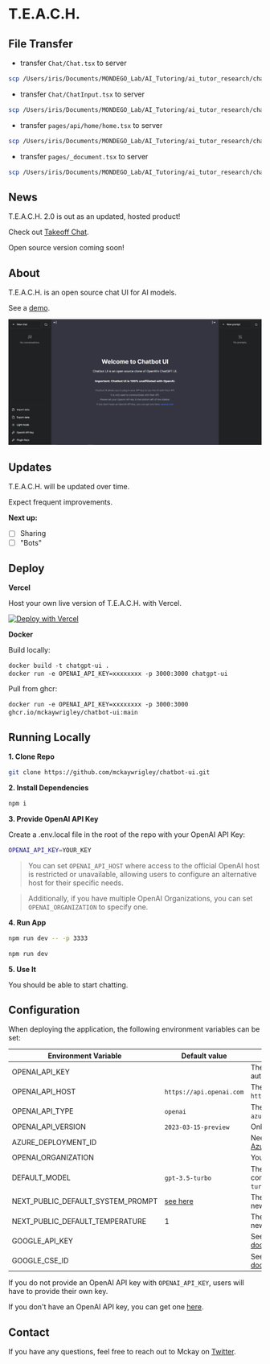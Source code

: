 # T.E.A.C.H.

## File Transfer
- transfer `Chat/Chat.tsx` to server
```sh
scp /Users/iris/Documents/MONDEGO_Lab/AI_Tutoring/ai_tutor_research/chatbot-ui/components/Chat/Chat.tsx irisma@clotho.ics.uci.edu:/home/irisma/ai_tutor_research/chatbot-ui/components/Chat/Chat.tsx
```

- transfer `Chat/ChatInput.tsx` to server
```sh
scp /Users/iris/Documents/MONDEGO_Lab/AI_Tutoring/ai_tutor_research/chatbot-ui/components/Chat/ChatInput.tsx irisma@clotho.ics.uci.edu:/home/irisma/ai_tutor_research/chatbot-ui/components/Chat/Chat.tsx
```

- transfer `pages/api/home/home.tsx` to server
```sh
scp /Users/iris/Documents/MONDEGO_Lab/AI_Tutoring/ai_tutor_research/chatbot-ui/pages/api/home/home.tsx irisma@clotho.ics.uci.edu:/home/irisma/ai_tutor_research/chatbot-ui/pages/api/home/home.tsx
```

- transfer `pages/_document.tsx` to server
```sh
scp /Users/iris/Documents/MONDEGO_Lab/AI_Tutoring/ai_tutor_research/chatbot-ui/pages/_document.tsx irisma@clotho.ics.uci.edu:/home/irisma/ai_tutor_research/chatbot-ui/pages/_document.tsx
```

## News

T.E.A.C.H. 2.0 is out as an updated, hosted product!

Check out [Takeoff Chat](https://www.takeoffchat.com/).

Open source version coming soon!

## About

T.E.A.C.H. is an open source chat UI for AI models.

See a [demo](https://twitter.com/mckaywrigley/status/1640380021423603713?s=46&t=AowqkodyK6B4JccSOxSPew).

![T.E.A.C.H.](./public/screenshots/screenshot-0402023.jpg)

## Updates

T.E.A.C.H. will be updated over time.

Expect frequent improvements.

**Next up:**

- [ ] Sharing
- [ ] "Bots"

## Deploy

**Vercel**

Host your own live version of T.E.A.C.H. with Vercel.

[![Deploy with Vercel](https://vercel.com/button)](https://vercel.com/new/clone?repository-url=https%3A%2F%2Fgithub.com%2Fmckaywrigley%2Fchatbot-ui)

**Docker**

Build locally:

```shell
docker build -t chatgpt-ui .
docker run -e OPENAI_API_KEY=xxxxxxxx -p 3000:3000 chatgpt-ui
```

Pull from ghcr:

```
docker run -e OPENAI_API_KEY=xxxxxxxx -p 3000:3000 ghcr.io/mckaywrigley/chatbot-ui:main
```

## Running Locally

**1. Clone Repo**

```bash
git clone https://github.com/mckaywrigley/chatbot-ui.git
```

**2. Install Dependencies**

```bash
npm i
```

**3. Provide OpenAI API Key**

Create a .env.local file in the root of the repo with your OpenAI API Key:

```bash
OPENAI_API_KEY=YOUR_KEY
```

> You can set `OPENAI_API_HOST` where access to the official OpenAI host is restricted or unavailable, allowing users to configure an alternative host for their specific needs.

> Additionally, if you have multiple OpenAI Organizations, you can set `OPENAI_ORGANIZATION` to specify one.

**4. Run App**

```bash
npm run dev -- -p 3333
```

```bash
npm run dev
```

**5. Use It**

You should be able to start chatting.

## Configuration

When deploying the application, the following environment variables can be set:

| Environment Variable              | Default value                  | Description                                                                                                                               |
| --------------------------------- | ------------------------------ | ----------------------------------------------------------------------------------------------------------------------------------------- |
| OPENAI_API_KEY                    |                                | The default API key used for authentication with OpenAI                                                                                   |
| OPENAI_API_HOST                   | `https://api.openai.com`       | The base url, for Azure use `https://<endpoint>.openai.azure.com`                                                                         |
| OPENAI_API_TYPE                   | `openai`                       | The API type, options are `openai` or `azure`                                                                                             |
| OPENAI_API_VERSION                | `2023-03-15-preview`           | Only applicable for Azure OpenAI                                                                                                          |
| AZURE_DEPLOYMENT_ID               |                                | Needed when Azure OpenAI, Ref [Azure OpenAI API](https://learn.microsoft.com/zh-cn/azure/cognitive-services/openai/reference#completions) |
| OPENAI_ORGANIZATION               |                                | Your OpenAI organization ID                                                                                                               |
| DEFAULT_MODEL                     | `gpt-3.5-turbo`                | The default model to use on new conversations, for Azure use `gpt-35-turbo`                                                               |
| NEXT_PUBLIC_DEFAULT_SYSTEM_PROMPT | [see here](utils/app/const.ts) | The default system prompt to use on new conversations                                                                                     |
| NEXT_PUBLIC_DEFAULT_TEMPERATURE   | 1                              | The default temperature to use on new conversations                                                                                       |
| GOOGLE_API_KEY                    |                                | See [Custom Search JSON API documentation][GCSE]                                                                                          |
| GOOGLE_CSE_ID                     |                                | See [Custom Search JSON API documentation][GCSE]                                                                                          |

If you do not provide an OpenAI API key with `OPENAI_API_KEY`, users will have to provide their own key.

If you don't have an OpenAI API key, you can get one [here](https://platform.openai.com/account/api-keys).

## Contact

If you have any questions, feel free to reach out to Mckay on [Twitter](https://twitter.com/mckaywrigley).

[GCSE]: https://developers.google.com/custom-search/v1/overview
